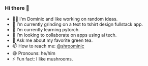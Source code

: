 ### Hi there 👋

<!--
**shroominic/shroominic** is a ✨ _special_ ✨ repository because its `README.md` (this file) appears on your GitHub profile.
-->

- 👨‍💻 I'm Dominic and like working on random ideas.
- 🔭 I’m currently grinding on a text to tshirt design fullstack app.
- 🌱 I’m currently learning pytorch.
- 👯 I’m looking to collaborate on apps using ai tech.
- 💬 Ask me about my favorite green tea.
- 📫 How to reach me: [@shroominic](https://linktr.ee/shroominic)
- 😄 Pronouns: he/him
- ⚡ Fun fact: I like mushrooms.

